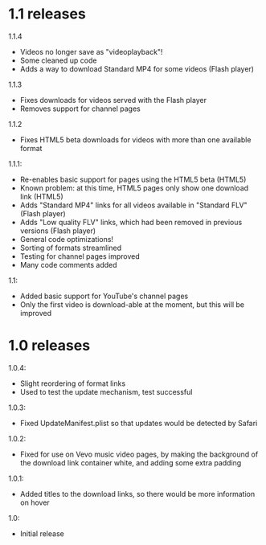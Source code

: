 # 1.1 releases

1.1.4

- Videos no longer save as "videoplayback"!
- Some cleaned up code
- Adds a way to download Standard MP4 for some videos (Flash player)

1.1.3

- Fixes downloads for videos served with the Flash player
- Removes support for channel pages

1.1.2

- Fixes HTML5 beta downloads for videos with more than one available format

1.1.1:

- Re-enables basic support for pages using the HTML5 beta (HTML5)
- Known problem: at this time, HTML5 pages only show one download link (HTML5)
- Adds "Standard MP4" links for all videos available in "Standard FLV" (Flash player)
- Adds "Low quality FLV" links, which had been removed in previous versions (Flash player)
- General code optimizations!
- Sorting of formats streamlined
- Testing for channel pages improved
- Many code comments added

1.1:

- Added basic support for YouTube's channel pages
- Only the first video is download-able at the moment, but this will be improved

# 1.0 releases

1.0.4:

- Slight reordering of format links
- Used to test the update mechanism, test successful

1.0.3:

- Fixed UpdateManifest.plist so that updates would be detected by Safari

1.0.2:

- Fixed for use on Vevo music video pages, by making the background of the download link container white, and adding some extra padding

1.0.1:

- Added titles to the download links, so there would be more information on hover

1.0:

- Initial release